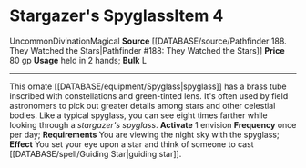 ﻿---
bulk: L
id: '2413'
item_category: Held Items
level: '4'
name: Stargazer's Spyglass
price: 80 gp
rarity: Uncommon
school: Divination
source: '[[DATABASE/source/Pathfinder 188. They Watched the Stars|Pathfinder #188:
  They Watched the Stars]]'
subcategory: helditem
trait:
- '[[DATABASE/trait/Divination|Divination]]'
- '[[DATABASE/trait/Magical|Magical]]'
- '[[DATABASE/trait/Uncommon|Uncommon]]'
type: Item
usage: held in 2 hands

---
# Stargazer's Spyglass<span class="item-type">Item 4</span>

<span class="trait-uncommon item-trait">Uncommon</span><span class="item-trait">Divination</span><span class="item-trait">Magical</span>
**Source** [[DATABASE/source/Pathfinder 188. They Watched the Stars|Pathfinder #188: They Watched the Stars]]
**Price** 80 gp
**Usage** held in 2 hands; **Bulk** L

---
This ornate [[DATABASE/equipment/Spyglass|spyglass]] has a brass tube inscribed with constellations and green-tinted lens. It's often used by field astronomers to pick out greater details among stars and other celestial bodies. Like a typical spyglass, you can see eight times farther while looking through a _stargazer's spyglass_.
**Activate** <span class="action-icon">1</span> envision **Frequency** once per day; **Requirements** You are viewing the night sky with the spyglass; **Effect** You set your eye upon a star and think of someone to cast [[DATABASE/spell/Guiding Star|guiding star]].